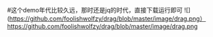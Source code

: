 #这个demo年代比较久远，那时还是jq的时代，直接下载运行即可
![](https://github.com/foolishwolfzy/drag/blob/master/image/drag.png）
https://github.com/foolishwolfzy/drag/blob/master/image/drag.png
